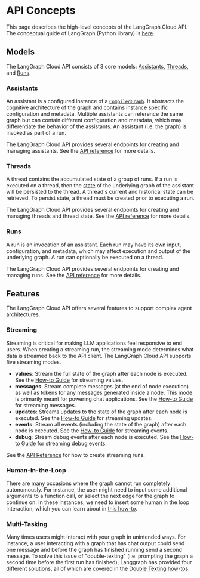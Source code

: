 # API Concepts
This page describes the high-level concepts of the LangGraph Cloud API. The conceptual guide of LangGraph (Python library) is [here](../../concepts/index.md).

## Models
The LangGraph Cloud API consists of 3 core models: [Assistants](#assistants), [Threads](#threads), and [Runs](#runs).

### Assistants
An assistant is a configured instance of a [`CompiledGraph`](../../../reference/graphs/#compiledgraph). It abstracts the cognitive architecture of the graph and contains instance specific configuration and metadata. Multiple assistants can reference the same graph but can contain different configuration and metadata, which may differentiate the behavior of the assistants. An assistant (i.e. the graph) is invoked as part of a run.

The LangGraph Cloud API provides several endpoints for creating and managing assistants. See the [API reference](../reference/api_ref.md) for more details.

### Threads
A thread contains the accumulated state of a group of runs. If a run is executed on a thread, then the [state](../../../concepts/#persistence) of the underlying graph of the assistant will be persisted to the thread. A thread's current and historical state can be retrieved. To persist state, a thread must be created prior to executing a run.

The LangGraph Cloud API provides several endpoints for creating and managing threads and thread state. See the [API reference](../reference/api_ref.md) for more details.

### Runs
A run is an invocation of an assistant. Each run may have its own input, configuration, and metadata, which may affect execution and output of the underlying graph. A run can optionally be executed on a thread.

The LangGraph Cloud API provides several endpoints for creating and managing runs. See the [API reference](../reference/api_ref.md) for more details.

## Features
The LangGraph Cloud API offers several features to support complex agent architectures.

### Streaming
Streaming is critical for making LLM applications feel responsive to end users. When creating a streaming run, the streaming mode determines what data is streamed back to the API client. The LangGraph Cloud API supports five streaming modes. 

- **values**: Stream the full state of the graph after each node is executed. See the [How-to Guide](../../how-tos/cloud_examples/stream_values/) for streaming values.
- **messages**: Stream complete messages (at the end of node execution) as well as tokens for any messages generated inside a node. This mode is primarily meant for powering chat applications. See the [How-to Guide](../../how-tos/cloud_examples/stream_messages/) for streaming messages.
- **updates**: Streams updates to the state of the graph after each node is executed. See the [How-to Guide](../../how-tos/cloud_examples/stream_updates/) for streaming updates.
- **events**: Stream all events (including the state of the graph) after each node is executed. See the [How-to Guide](../../how-tos/cloud_examples/stream_events/) for streaming events.
- **debug**: Stream debug events after each node is executed. See the [How-to Guide](../../how-tos/cloud_examples/stream_debug/) for streaming debug events.

See the [API Reference](../reference/api_ref.md) for how to create streaming runs.

### Human-in-the-Loop
There are many occasions where the graph cannot run completely autonomously. For instance, the user might need to input some additional arguments to a function call, or select the next edge for the graph to continue on. In these instances, we need to insert some human in the loop interaction, which you can learn about in [this how-to](../how_tos/cloud_examples/human-in-the-loop_cloud).

### Multi-Tasking
Many times users might interact with your graph in unintended ways. For instance, a user interacting with a graph that has chat output could send one message and before the graph has finished running send a second message. To solve this issue of "double-texting" (i.e. prompting the graph a second time before the first run has finished), Langgraph has provided four different solutions, all of which are covered in the [Double Texting how-tos](../how_tos/cloud_examples/interrupt_concurrent/).
